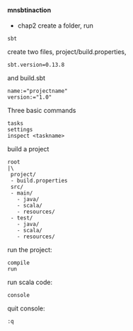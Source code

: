 #### mnsbtinaction

- chap2
create a folder, run
```
sbt
```
create two files, project/build.properties,
```
sbt.version=0.13.8
```
and build.sbt
```
name:="projectname"
version:="1.0"
```
Three basic commands
```
tasks
settings
inspect <taskname>
```

build a project
```
root
|\
 project/
 - build.properties
 src/
 - main/
   - java/
   - scala/
   - resources/
 - test/
   - java/
   - scala/
   - resources/
```

run the project:

```
compile
run
```
run scala code:
```
console
```
quit console:
```
:q
```



